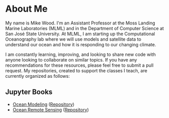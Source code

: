 # About Me

My name is Mike Wood. I'm an Assistant Professor at the Moss Landing Marine Laboratories (MLML) and in the Department of Computer Science at San José State University. At MLML, I am starting up the Computational Oceanography lab where we will use models and satellite data to understand our ocean and how it is responding to our changing climate. 

I am constantly learning, improving, and looking to share new code with anyone looking to collaborate on similar topics. If you have any recommendations for these resources, please feel free to submit a pull request. My repositories, created to support the classes I teach, are currently organized as follows:

## Jupyter Books

- [Ocean Modeling](https://profmikewood.github.io/ocean_modeling_book/intro.html) ([Repository](https://github.com/ProfMikeWood/ocean_modeling_book))
- [Ocean Remote Sensing](https://profmikewood.github.io/ocean_remote_sensing_book/intro.html) ([Repository](https://github.com/ProfMikeWood/ocean_remote_sensing_book))





